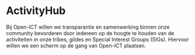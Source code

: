 # ActivityHub
Bij Open-ICT willen we transparantie en samenwerking binnen onze community bevorderen door iedereen op de hoogte te houden van de activiteiten in onze tribes, gildes en Special Interest Groups (SIGs). Hiervoor willen we een scherm op de gang van Open-ICT plaatsen.
